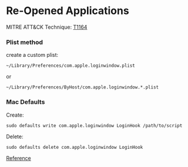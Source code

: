 # Re-Opened Applications

MITRE ATT&CK Technique: [T1164](https://attack.mitre.org/wiki/Technique/T1164)

### Plist method

create a custom plist:

    ~/Library/Preferences/com.apple.loginwindow.plist

or

    ~/Library/Preferences/ByHost/com.apple.loginwindow.*.plist

### Mac Defaults

Create:

    sudo defaults write com.apple.loginwindow LoginHook /path/to/script

Delete:

    sudo defaults delete com.apple.loginwindow LoginHook


[Reference](https://developer.apple.com/library/content/documentation/MacOSX/Conceptual/BPSystemStartup/Chapters/CustomLogin.html)

